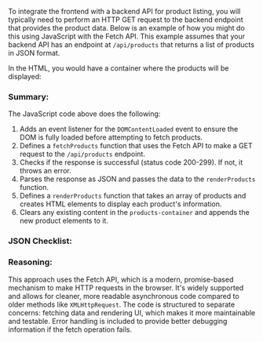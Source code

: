To integrate the frontend with a backend API for product listing, you will typically need to perform an HTTP GET request to the backend endpoint that provides the product data. Below is an example of how you might do this using JavaScript with the Fetch API. This example assumes that your backend API has an endpoint at `/api/products` that returns a list of products in JSON format.


In the HTML, you would have a container where the products will be displayed:


### Summary:

The JavaScript code above does the following:

1. Adds an event listener for the `DOMContentLoaded` event to ensure the DOM is fully loaded before attempting to fetch products.
2. Defines a `fetchProducts` function that uses the Fetch API to make a GET request to the `/api/products` endpoint.
3. Checks if the response is successful (status code 200-299). If not, it throws an error.
4. Parses the response as JSON and passes the data to the `renderProducts` function.
5. Defines a `renderProducts` function that takes an array of products and creates HTML elements to display each product's information.
6. Clears any existing content in the `products-container` and appends the new product elements to it.

### JSON Checklist:


### Reasoning:

This approach uses the Fetch API, which is a modern, promise-based mechanism to make HTTP requests in the browser. It's widely supported and allows for cleaner, more readable asynchronous code compared to older methods like `XMLHttpRequest`. The code is structured to separate concerns: fetching data and rendering UI, which makes it more maintainable and testable. Error handling is included to provide better debugging information if the fetch operation fails.